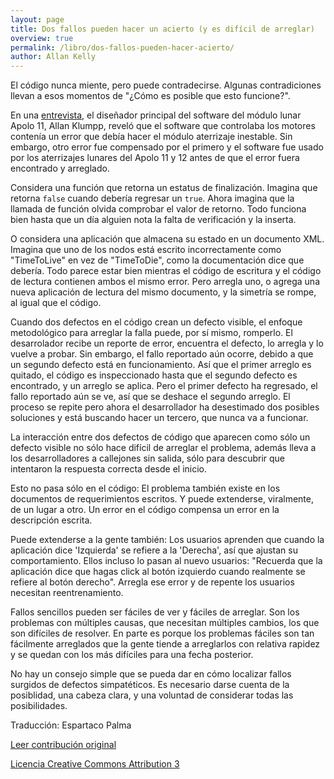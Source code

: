 ```yaml
---
layout: page
title: Dos fallos pueden hacer un acierto (y es difícil de arreglar)
overview: true
permalink: /libro/dos-fallos-pueden-hacer-acierto/
author: Allan Kelly
---
```


El código nunca miente, pero puede contradecirse. Algunas contradiciones llevan a esos momentos de "¿Cómo es posible que esto funcione?".

En una [entrevista](http://www.netjeff.com/humor/item.cgi?file=ApolloComputer), el diseñador principal del software del módulo lunar Apolo 11, Allan Klumpp, reveló que el software que controlaba los motores contenía un error que debía hacer el módulo aterrizaje inestable. Sin embargo, otro error fue compensado por el primero y el software fue usado por los aterrizajes lunares del Apolo 11 y 12 antes de que el error fuera encontrado y arreglado.

Considera una función que retorna un estatus de finalización. Imagina que retorna `false` cuando debería regresar un `true`. Ahora imagina que la llamada de función olvida comprobar el valor de retorno. Todo funciona bien hasta que un día alguien nota la falta de verificación y la inserta.

O considera una aplicación que almacena su estado en un documento XML. Imagina que uno de los nodos está escrito incorrectamente como "TimeToLive" en vez de "TimeToDie", como la documentación dice que debería. Todo parece estar bien mientras el código de escritura y el código de lectura contienen ambos el mismo error. Pero arregla uno, o agrega una nueva aplicación de lectura del mismo documento, y la simetría se rompe, al igual que el código.

Cuando dos defectos en el código crean un defecto visible, el enfoque metodológico para arreglar la falla puede, por sí mismo, romperlo. El desarrolador recibe un reporte de error, encuentra el defecto, lo arregla y lo vuelve a probar. Sin embargo, el fallo reportado aún ocorre, debido a que un segundo defecto está en funcionamiento. Así que el primer arreglo es quitado, el código es inspeccionado hasta que el segundo defecto es encontrado, y un arreglo se aplica. Pero el primer defecto ha regresado, el fallo reportado aún se ve, así que se deshace el segundo arreglo. El proceso se repite pero ahora el desarrollador ha desestimado dos posibles soluciones y está buscando hacer un tercero, que nunca va a funcionar.

La interacción entre dos defectos de código que aparecen como sólo un defecto visible no sólo hace difícil de arreglar el problema, además lleva a los desarrolladores a callejones sin salida, sólo para descubrir que intentaron la respuesta correcta desde el inicio.

Esto no pasa sólo en el código: El problema también existe en los documentos de requerimientos escritos. Y puede extenderse, viralmente, de un lugar a otro. Un error en el código compensa un error en la descripción escrita.

Puede extenderse a la gente también: Los usuarios aprenden que cuando la aplicación dice 'Izquierda' se refiere a la 'Derecha', así que ajustan su comportamiento. Ellos incluso lo pasan al nuevo usuarios: "Recuerda que la aplicación dice que hagas click al botón izquierdo cuando realmente se refiere al botón derecho". Arregla ese error y de repente los usuarios necesitan reentrenamiento.

Fallos sencillos pueden ser fáciles de ver y fáciles de arreglar. Son los problemas con múltiples causas, que necesitan múltiples cambios, los que son difíciles de resolver. En parte es porque los problemas fáciles son tan fácilmente arreglados que la gente tiende a arreglarlos con relativa rapidez y se quedan con los más difíciles para una fecha posterior.

No hay un consejo simple que se pueda dar en cómo localizar fallos surgidos de defectos simpatéticos. Es necesario darse cuenta de la posiblidad, una cabeza clara, y una voluntad de considerar todas las posibilidades.


Traducción: Espartaco Palma

[Leer contribución original](http://programmer.97things.oreilly.com/wiki/index.php/Two_Wrongs_Can_Make_a_Right_%28and_Are_Difficult_to_Fix%29)

[Licencia Creative Commons Attribution 3](http://creativecommons.org/licenses/by/3.0/us/deed.es)